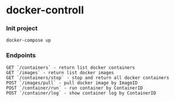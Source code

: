 # docker-controll

### Init project

```bash
docker-compose up
```

### Endpoints

```
GET `/containers` - return list docker containers
GET `/images` - return list docker images
GET `/containers/stop` - stop and return all docker containers
POST `/images/pull` - pull docker image by ImageID
POST `/container/run` - run container by ContainerID
POST `/container/log` - show container log by ContainerID
```
